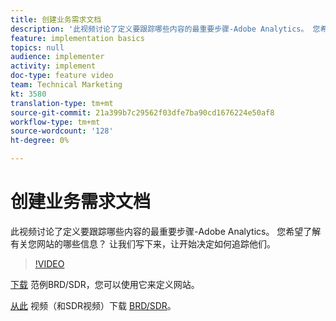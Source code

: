 ```yaml
---
title: 创建业务需求文档
description: '此视频讨论了定义要跟踪哪些内容的最重要步骤-Adobe Analytics。 您希望了解有关您网站的哪些信息？ 让我们写下来，让开始决定如何追踪他们。 '
feature: implementation basics
topics: null
audience: implementer
activity: implement
doc-type: feature video
team: Technical Marketing
kt: 3580
translation-type: tm+mt
source-git-commit: 21a399b7c29562f03dfe7ba90cd1676224e50af8
workflow-type: tm+mt
source-wordcount: '128'
ht-degree: 0%

---
```



# 创建业务需求文档

此视频讨论了定义要跟踪哪些内容的最重要步骤-Adobe Analytics。 您希望了解有关您网站的哪些信息？ 让我们写下来，让开始决定如何追踪他们。

>[!VIDEO](https://video.tv.adobe.com/v/28758/?quality=12)

[下载](https://analytics.enablementadobe.com/files/brd-sdr-sample-template.xlsx) 范例BRD/SDR，您可以使用它来定义网站。

[从此](https://analytics.enablementadobe.com/files/geometrixx-clothiers-brd-sdr.xlsx) 视频（和SDR视频）下载 [BRD/SDR](creating-and-maintaining-an-sdr.md)。
